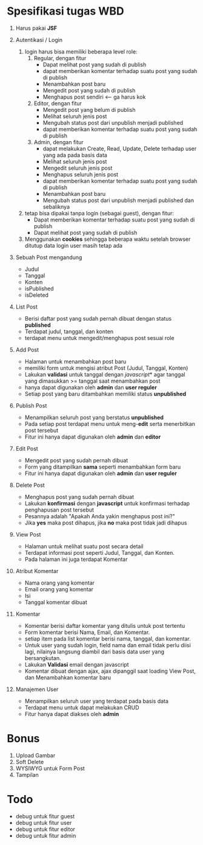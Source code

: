 Spesifikasi tugas WBD
=====================
1. Harus pakai **JSF**

1. Autentikasi / Login
    1. login harus bisa memiliki beberapa level role:
        1. Regular, dengan fitur
            - Dapat melihat post yang sudah di publish
            - dapat memberikan komentar terhadap suatu post yang sudah di 
              publish
            - Menambahkan post baru
            - Mengedit post yang sudah di publish
            - Menghapus post sendiri <-- ga harus kok
        2. Editor, dengan fitur
            - Mengedit post yang belum di publish
            - Melihat seluruh jenis post
            - Mengubah status post dari unpublish menjadi published
            - dapat memberikan komentar terhadap suatu post yang sudah di 
              publish
        3. Admin, dengan fitur
            - dapat melakukan Create, Read, Update, Delete terhadap user yang 
              ada pada basis data
            - Melihat seluruh jenis post
            - Mengedit seluruh jenis post
            - Menghapus seluruh jenis post
            - dapat memberikan komentar terhadap suatu post yang sudah di
              publish
            - Menambahkan post baru
            - Mengubah status post dari unpublish menjadi published dan sebaliknya
    2. tetap bisa dipakai tanpa login (sebagai guest), dengan fitur:
        - Dapat memberikan komentar terhadap suatu post yang sudah di publish
        - Dapat melihat post yang sudah di publish
    3. Menggunakan **cookies** sehingga beberapa waktu setelah browser ditutup 
       data login user masih tetap ada
    
2. Sebuah Post mengandung
    - Judul
    - Tanggal
    - Konten
    - isPublished
    - isDeleted

3. List Post
    - Berisi daftar post yang sudah pernah dibuat dengan status **published**
    - Terdapat judul, tanggal, dan konten
    - terdapat menu untuk mengedit/menghapus post sesuai role
    
4. Add Post
    - Halaman untuk menambahkan post baru
    - memiliki form untuk mengisi atribut Post (Judul, Tanggal, Konten)
    - Lakukan **validasi** untuk tanggal dengan *javascript** agar tanggal yang
      dimasukkan >= tanggal saat menambahkan post
    - hanya dapat digunakan oleh **admin** dan **user reguler**
    - Setiap post yang baru ditambahkan memiliki status **unpublished**

5. Publish Post 
    - Menampilkan seluruh post yang berstatus **unpublished**
    - Pada setiap post terdapat menu untuk meng-**edit** serta menerbitkan post 
      tersebut
    - Fitur ini hanya dapat digunakan oleh **admin** dan **editor**
    
6. Edit Post
    - Mengedit post yang sudah pernah dibuat
    - Form yang ditampilkan **sama** seperti menambahkan form baru
    - Fitur ini hanya dapat digunakan oleh **admin** dan **user reguler**
    
7. Delete Post
    - Menghapus post yang sudah pernah dibuat
    - Lakukan **konfirmasi** dengan **javascript** untuk konfirmasi terhadap 
      penghapusan post tersebut
    - Pesannya adalah "Apakah Anda yakin menghapus post ini?"
    - Jika **yes** maka post dihapus, jika **no** maka post tidak jadi dihapus

8. View Post
    - Halaman untuk melihat suatu post secara detail
    - Terdapat informasi post seperti Judul, Tanggal, dan Konten.
    - Pada halaman ini juga terdapat Komentar

9. Atribut Komentar
    - Nama orang yang komentar
    - Email orang yang komentar
    - Isi
    - Tanggal komentar dibuat

0. Komentar
    - Komentar berisi daftar komentar yang ditulis untuk post tertentu
    - Form komentar berisi Nama, Email, dan Komentar.
    - setiap item pada list komentar berisi nama, tanggal, dan komentar.
    - Untuk user yang sudah login, field nama dan email tidak perlu diisi lagi,
      nilainya langsung diambil dari basis data user yang bersangkutan.
    - Lakukan **Validasi** email dengan javascript
    - Komentar dibuat dengan ajax, ajax dipanggil saat loading View Post, dan 
      Menambahkan komentar baru

1. Manajemen User
    - Menampilkan seluruh user yang terdapat pada basis data
    - Terdapat menu untuk dapat melakukan CRUD
    - Fitur hanya dapat diakses oleh **admin**


Bonus
=====
1. Upload Gambar
2. Soft Delete
3. WYSIWYG untuk Form Post
4. Tampilan

Todo
====

- debug untuk fitur guest
- debug untuk fitur user
- debug untuk fitur editor
- debug untuk fitur admin 
